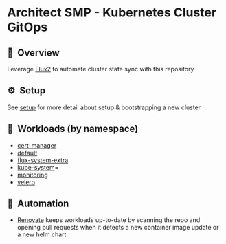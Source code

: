 # Architect SMP - Kubernetes Cluster GitOps

## :book:&nbsp; Overview

Leverage [Flux2](https://github.com/fluxcd/flux2) to automate cluster state sync with this repository

## :gear:&nbsp; Setup

See [setup](setup/README.md) for more detail about setup & bootstrapping a new cluster

## :wrench:&nbsp; Workloads (by namespace)

* [cert-manager](cert-manager/)
* [default](default/)
* [flux-system-extra](flux-system-extra/)
* [kube-system](kube-system/)=
* [monitoring](monitoring/)
* [velero](velero/)

## :robot:&nbsp; Automation

* [Renovate](https://github.com/renovatebot/renovate) keeps workloads up-to-date by scanning the repo and opening pull requests when it detects a new container image update or a new helm chart
